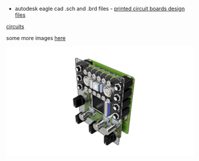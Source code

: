 * autodesk eagle cad .sch and .brd files - [printed circuit boards design files](boards) 

[circuits](CIRCUITS.md)

some more images [here](IMAGES.md)

![mainboard](images/kryonos%20v11.png)
